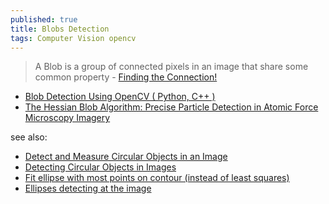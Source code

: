 ```yaml
---
published: true
title: Blobs Detection
tags: Computer Vision opencv
---
```

> A Blob is a group of connected pixels in an image that share some common property - [Finding the Connection!](https://towardsdatascience.com/image-processing-blob-detection-204dc6428dd)



- [Blob Detection Using OpenCV ( Python, C++ )](https://learnopencv.com/blob-detection-using-opencv-python-c/)
- [The Hessian Blob Algorithm: Precise Particle Detection in Atomic Force Microscopy Imagery](https://www.nature.com/articles/s41598-018-19379-x)

see also:
- [Detect and Measure Circular Objects in an Image](https://www.mathworks.com/help/images/detect-and-measure-circular-objects-in-an-image.html)
- [Detecting Circular Objects in Images](https://blogs.mathworks.com/steve/2012/09/04/detecting-circular-objects-in-images/)
- [Fit ellipse with most points on contour (instead of least squares)](https://answers.opencv.org/question/212287/fit-ellipse-with-most-points-on-contour-instead-of-least-squares/)
- [Ellipses detecting at the image](https://datascience.stackexchange.com/questions/69397/ellipses-detecting-at-the-image)